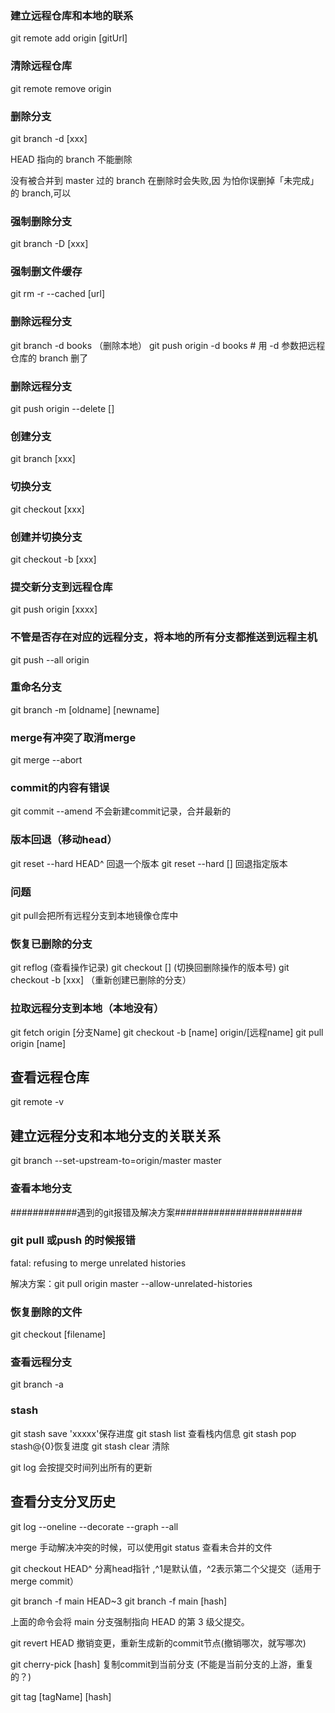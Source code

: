 
### 建立远程仓库和本地的联系
git remote add origin [gitUrl]

### 清除远程仓库

git remote remove origin

### 删除分支

git branch -d [xxx]

HEAD 指向的 branch 不能删除

没有被合并到 master 过的 branch 在删除时会失败,因  为怕你误删掉「未完成」的 branch,可以

### 强制删除分支
git branch -D [xxx]

### 强制删文件缓存
git rm -r --cached [url]


### 删除远程分支
git branch -d books （删除本地）
git push origin -d books # 用 -d 参数把远程仓库的 branch 删了
### 删除远程分支
git push origin --delete []


### 创建分支
git branch [xxx]

### 切换分支
git checkout [xxx]

### 创建并切换分支
git checkout -b [xxx]

### 提交新分支到远程仓库
git push origin [xxxx]

### 不管是否存在对应的远程分支，将本地的所有分支都推送到远程主机
git push --all origin

### 重命名分支
git branch -m [oldname] [newname]


### merge有冲突了取消merge
git merge --abort

### commit的内容有错误
git commit --amend 不会新建commit记录，合并最新的

### 版本回退（移动head）
git reset --hard HEAD^ 回退一个版本   git reset --hard [] 回退指定版本

### 问题
git pull会把所有远程分支到本地镜像仓库中



### 恢复已删除的分支
git reflog (查看操作记录)
git checkout [] (切换回删除操作的版本号)
git checkout -b [xxx] （重新创建已删除的分支）



### 拉取远程分支到本地（本地没有）
git fetch origin [分支Name]
git checkout -b [name] origin/[远程name]
git pull origin [name]

## 查看远程仓库
git remote -v

## 建立远程分支和本地分支的关联关系

git branch --set-upstream-to=origin/master master

### 查看本地分支
############遇到的git报错及解决方案#######################

### git pull 或push 的时候报错
fatal: refusing to merge unrelated histories

解决方案：git pull origin master --allow-unrelated-histories


### 恢复删除的文件
git checkout [filename]

### 查看远程分支
git branch -a


### stash
git stash save 'xxxxx'保存进度
git stash list 查看栈内信息
git stash pop  stash@{0}恢复进度
git stash clear 清除



git log 会按提交时间列出所有的更新

## 查看分支分叉历史
git log --oneline --decorate --graph --all


merge 手动解决冲突的时候，可以使用git status 查看未合并的文件


git checkout HEAD^  分离head指针 ,^1是默认值，^2表示第二个父提交（适用于merge commit）

git branch -f main HEAD~3
git branch -f main [hash]

上面的命令会将 main 分支强制指向 HEAD 的第 3 级父提交。


git revert HEAD 撤销变更，重新生成新的commit节点(撤销哪次，就写哪次)

git cherry-pick [hash] 复制commit到当前分支 (不能是当前分支的上游，重复的？)

git tag [tagName] [hash]
